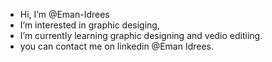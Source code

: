- Hi, I’m @Eman-Idrees
- I’m interested in graphic desiging,
- I’m currently learning graphic designing and vedio editiing.
- you can contact me on linkedin @Eman Idrees.
